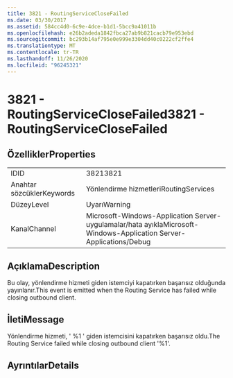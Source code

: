 ```yaml
---
title: 3821 - RoutingServiceCloseFailed
ms.date: 03/30/2017
ms.assetid: 584cc4d0-6c9e-4dce-b1d1-5bcc9a41011b
ms.openlocfilehash: e26b2adeda1842fbca27ab9b821cacb79e953ebd
ms.sourcegitcommit: bc293b14af795e0e999e3304dd40c0222cf2ffe4
ms.translationtype: MT
ms.contentlocale: tr-TR
ms.lasthandoff: 11/26/2020
ms.locfileid: "96245321"
---
```

# <a name="3821---routingserviceclosefailed"></a><span data-ttu-id="c10d7-102">3821 - RoutingServiceCloseFailed</span><span class="sxs-lookup"><span data-stu-id="c10d7-102">3821 - RoutingServiceCloseFailed</span></span>

## <a name="properties"></a><span data-ttu-id="c10d7-103">Özellikler</span><span class="sxs-lookup"><span data-stu-id="c10d7-103">Properties</span></span>  
  
|||  
|-|-|  
|<span data-ttu-id="c10d7-104">ID</span><span class="sxs-lookup"><span data-stu-id="c10d7-104">ID</span></span>|<span data-ttu-id="c10d7-105">3821</span><span class="sxs-lookup"><span data-stu-id="c10d7-105">3821</span></span>|  
|<span data-ttu-id="c10d7-106">Anahtar sözcükler</span><span class="sxs-lookup"><span data-stu-id="c10d7-106">Keywords</span></span>|<span data-ttu-id="c10d7-107">Yönlendirme hizmetleri</span><span class="sxs-lookup"><span data-stu-id="c10d7-107">RoutingServices</span></span>|  
|<span data-ttu-id="c10d7-108">Düzey</span><span class="sxs-lookup"><span data-stu-id="c10d7-108">Level</span></span>|<span data-ttu-id="c10d7-109">Uyarı</span><span class="sxs-lookup"><span data-stu-id="c10d7-109">Warning</span></span>|  
|<span data-ttu-id="c10d7-110">Kanal</span><span class="sxs-lookup"><span data-stu-id="c10d7-110">Channel</span></span>|<span data-ttu-id="c10d7-111">Microsoft-Windows-Application Server-uygulamalar/hata ayıkla</span><span class="sxs-lookup"><span data-stu-id="c10d7-111">Microsoft-Windows-Application Server-Applications/Debug</span></span>|  
  
## <a name="description"></a><span data-ttu-id="c10d7-112">Açıklama</span><span class="sxs-lookup"><span data-stu-id="c10d7-112">Description</span></span>  

 <span data-ttu-id="c10d7-113">Bu olay, yönlendirme hizmeti giden istemciyi kapatırken başarısız olduğunda yayınlanır.</span><span class="sxs-lookup"><span data-stu-id="c10d7-113">This event is emitted when the Routing Service has failed while closing outbound client.</span></span>  
  
## <a name="message"></a><span data-ttu-id="c10d7-114">İleti</span><span class="sxs-lookup"><span data-stu-id="c10d7-114">Message</span></span>  

 <span data-ttu-id="c10d7-115">Yönlendirme hizmeti, ' %1 ' giden istemcisini kapatırken başarısız oldu.</span><span class="sxs-lookup"><span data-stu-id="c10d7-115">The Routing Service failed while closing outbound client '%1'.</span></span>  
  
## <a name="details"></a><span data-ttu-id="c10d7-116">Ayrıntılar</span><span class="sxs-lookup"><span data-stu-id="c10d7-116">Details</span></span>
